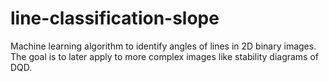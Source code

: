 # line-classification-slope

Machine learning algorithm to identify angles of lines in 2D binary images. The goal is to later apply to more complex images like stability diagrams of DQD.
